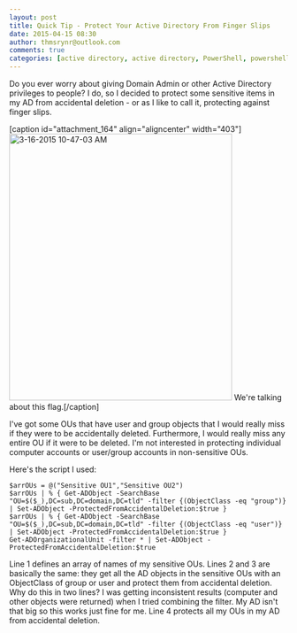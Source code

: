 ```yaml
---
layout: post
title: Quick Tip - Protect Your Active Directory From Finger Slips
date: 2015-04-15 08:30
author: thmsrynr@outlook.com
comments: true
categories: [active directory, active directory, PowerShell, powershell, PowerShell ISE, powershell ise, quick tip]
---
```

Do you ever worry about giving Domain Admin or other Active Directory privileges to people? I do, so I decided to protect some sensitive items in my AD from accidental deletion - or as I like to call it, protecting against finger slips.

[caption id="attachment_164" align="aligncenter" width="403"]<a href="http://www.workingsysadmin.com/wp-content/uploads/2015/03/3-16-2015-10-47-03-AM.png"><img class="wp-image-164 size-full" src="http://www.workingsysadmin.com/wp-content/uploads/2015/03/3-16-2015-10-47-03-AM.png" alt="3-16-2015 10-47-03 AM" width="403" height="482" /></a> We're talking about this flag.[/caption]

I've got some OUs that have user and group objects that I would really miss if they were to be accidentally deleted. Furthermore, I would really miss any entire OU if it were to be deleted. I'm not interested in protecting individual computer accounts or user/group accounts in non-sensitive OUs.

Here's the script I used:

```
$arrOUs = @("Sensitive OU1","Sensitive OU2")
$arrOUs | % { Get-ADObject -SearchBase "OU=$($_),DC=sub,DC=domain,DC=tld" -filter {(ObjectClass -eq "group")} | Set-ADObject -ProtectedFromAccidentalDeletion:$true }
$arrOUs | % { Get-ADObject -SearchBase  "OU=$($_),DC=sub,DC=domain,DC=tld" -filter {(ObjectClass -eq "user")} | Set-ADObject -ProtectedFromAccidentalDeletion:$true }
Get-ADOrganizationalUnit -filter * | Set-ADObject -ProtectedFromAccidentalDeletion:$true
```

Line 1 defines an array of names of my sensitive OUs. Lines 2 and 3 are basically the same: they get all the AD objects in the sensitive OUs with an ObjectClass of group or user and protect them from accidental deletion. Why do this in two lines? I was getting inconsistent results (computer and other objects were returned) when I tried combining the filter. My AD isn't that big so this works just fine for me. Line 4 protects all my OUs in my AD from accidental deletion.
